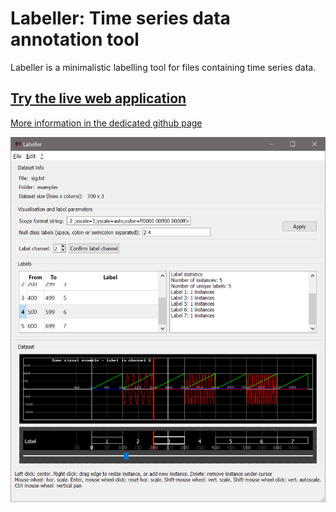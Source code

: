 # Labeller: Time series data annotation tool

Labeller is a minimalistic labelling tool for files containing time series data. 

## [Try the live web application](http://labeller.danielroggen.net/wasm-latest/labeller.html)

[More information in the dedicated github page](labeller.danielroggen.net)


![Labeller](/documentation/img/l0.png)



